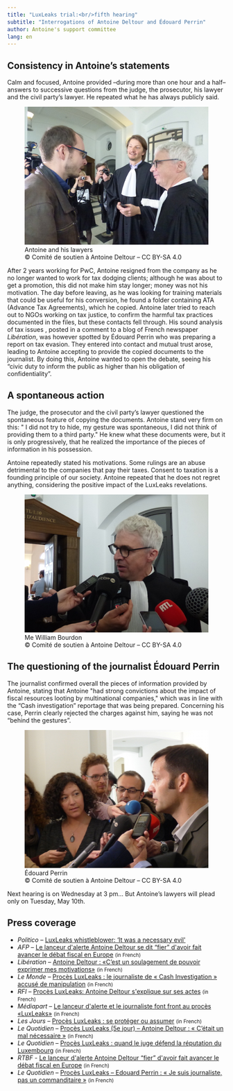 ```yaml
---
title: "LuxLeaks trial:<br/>fifth hearing"
subtitle: "Interrogations of Antoine Deltour and Édouard Perrin"
author: Antoine's support committee
lang: en
---
```


## Consistency in Antoine’s statements

Calm and focused, Antoine provided –during more than one hour and a half– answers to successive questions from the judge, the prosecutor, his lawyer and the civil party’s lawyer. He repeated what he has always publicly said.

<figure>
  <img src="/images/news/2016-05-03-avocats.jpg" alt="Antoine Deltour, Philippe Penning, et William Bourdon"/>
  <figcaption>Antoine and his lawyers<br/>&copy; Comité de soutien à Antoine Deltour – CC BY-SA 4.0</figcaption>
</figure>

After 2 years working for PwC, Antoine resigned from the company as he no longer wanted to work for tax dodging clients; although he was about to get a promotion, this did not make him stay longer; money was not his motivation. The day before leaving, as he was looking for training materials that could be useful for his conversion, he found a folder containing ATA (Advance Tax Agreements), which he copied. Antoine later tried to reach out to NGOs working on tax justice, to confirm the harmful tax practices documented in the files, but these contacts fell through. His sound analysis of tax issues , posted in a comment to a blog of French newspaper _Libération_, was however spotted by Édouard Perrin who was preparing a report on tax evasion. They entered into contact and mutual trust arose, leading to Antoine accepting to provide the copied documents to the journalist. By doing this, Antoine wanted to open the debate, seeing his “civic duty to inform the public as higher than his obligation of confidentiality”.

## A spontaneous action

The judge, the prosecutor and the civil party’s lawyer questioned the spontaneous feature of copying the documents. Antoine stand very firm on this: " I did not try to hide, my gesture was spontaneous, I did not think of providing them to a third party." He knew what these documents were, but it is only progressively, that he realized the importance of the pieces of information in his possession.

Antoine repeatedly stated his motivations. Some rulings are an abuse detrimental to the companies that pay their taxes. Consent to taxation is a founding principle of our society. Antoine repeated that he does not regret anything, considering the positive impact of the LuxLeaks revelations.

<figure>
  <img src="/images/news/2016-05-03-bourdon.jpg" alt="Me William Bourdon, speaking to journalists"/>
  <figcaption>Me William Bourdon<br/>&copy; Comité de soutien à Antoine Deltour – CC BY-SA 4.0</figcaption>
</figure>

## The questioning of the journalist Édouard Perrin

The journalist confirmed overall the pieces of information provided by Antoine, stating that Antoine "had strong convictions about the impact of fiscal resources looting by multinational companies," which was in line with the “Cash investigation” reportage that was being prepared. Concerning his case, Perrin clearly rejected the charges against him, saying he was not “behind the gestures”.
 
<figure>
  <img src="/images/news/2016-05-03-perrin.jpg" alt="Édouard Perrin, interviewé à la sortie d'audience"/>
  <figcaption>Édouard Perrin<br/>&copy; Comité de soutien à Antoine Deltour – CC BY-SA 4.0</figcaption>
</figure>

Next hearing is on Wednesday at 3 pm... But Antoine’s lawyers will plead only on Tuesday, May 10th.  

## Press coverage

- _Politico_ – [LuxLeaks whistleblower: ‘It was a necessary evil'](http://www.politico.eu/article/luxleaks-whistleblower-it-was-a-necessary-evil-tax-luxembourg-antoine-deltour/)
- _AFP_ – [Le lanceur d'alerte Antoine Deltour se dit “fier” d'avoir fait avancer le débat fiscal en Europe](http://www.la-croix.com/Economie/Le-lanceur-alerte-Antoine-Deltour-fier-avoir-fait-avancer-debat-fiscal-Europe-2016-05-03-1300757625) <small>(in French)</small> 
- _Libération_ – [Antoine Deltour : «C’est un soulagement de pouvoir exprimer mes motivations»](http://www.liberation.fr/france/2016/05/03/antoine-deltour-c-est-un-soulagement-de-pouvoir-exprimer-mes-motivations_1450256) <small>(in French)</small>
- _Le Monde_ – [Procès LuxLeaks : le journaliste de « Cash Investigation » accusé de manipulation](http://www.lemonde.fr/evasion-fiscale/article/2016/05/03/proces-luxleaks-le-journaliste-de-cash-investigation-accuse-de-manipulation_4913036_4862750.html) <small>(in French)</small> 
- _RFI_ – [Procès LuxLeaks: Antoine Deltour s'explique sur ses actes](http://www.rfi.fr/europe/20160503-proces-luxleaks-antoine-deltour-luxembourg-lanceur-alerte) <small>(in French)</small> 
- _Médiapart_ – [Le lanceur d'alerte et le journaliste font front au procès «LuxLeaks»](https://www.mediapart.fr/journal/economie/030516/le-lanceur-dalerte-et-le-journaliste-font-front-au-proces-luxleaks) <small>(in French)</small> 
- _Les Jours_ – [Procès LuxLeaks : se protéger ou assumer](https://lesjours.fr/obsessions/la-grande-evasion/ep7-proces-peur) <small>(in French)</small> 
- _Le Quotidien_ – [Procès LuxLeaks (5e jour)  – Antoine Deltour : « C’était un mal nécessaire »](http://www.lequotidien.lu/affaire-luxleaks/proces-luxleaks-5e-jour-antoine-deltour-cetait-un-mal-necessaire/) <small>(in French)</small> 
- _Le Quotidien_ – [Procès LuxLeaks : quand le juge défend la réputation du Luxembourg](http://www.lequotidien.lu/affaire-luxleaks/proces-luxleaks-quand-le-juge-defend-la-reputation-du-luxembourg/) <small>(in French)</small> 
- _RTBF_ - [Le lanceur d'alerte Antoine Deltour “fier” d'avoir fait avancer le débat fiscal en Europe](http://www.rtbf.be/info/economie/detail_le-lanceur-d-alerte-antoine-deltour-se-dit-fier-d-avoir-fait-avancer-le-debat-fiscal-en-europe?id=9287064) <small>(in French)</small>
- _Le Quotidien_ – [Procès LuxLeaks – Edouard Perrin : « Je suis journaliste, pas un commanditaire »](http://www.lequotidien.lu/affaire-luxleaks/proces-luxleaks-edouard-perrin-je-suis-journaliste-pas-un-commanditaire/) <small>(in French)</small> 
